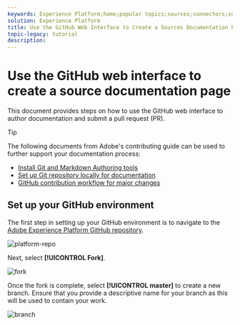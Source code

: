 ```yaml
---
keywords: Experience Platform;home;popular topics;sources;connectors;source connectors;sources sdk;sdk;SDK
solution: Experience Platform
title: Use the GitHub Web Interface to Create a Sources Documentation Page
topic-legacy: tutorial
description:
---
```

# Use the GitHub web interface to create a source documentation page

This document provides steps on how to use the GitHub web interface to author documentation and submit a pull request (PR).

>[!TIP]
>
>The following documents from Adobe's contributing guide can be used to further support your documentation process: <ul><li>[Install Git and Markdown Authoring tools](https://experienceleague.adobe.com/docs/contributor/contributor-guide/setup/install-tools.html?lang=en)</li><li>[Set up Git repository locally for documentation](https://experienceleague.adobe.com/docs/contributor/contributor-guide/setup/local-repo.html?lang=en)</li><li>[GitHub contribution workflow for major changes](https://experienceleague.adobe.com/docs/contributor/contributor-guide/setup/full-workflow.html?lang=en)</li></ul>

## Set up your GitHub environment

The first step in setting up your GitHub environment is to navigate to the [Adobe Experience Platform GitHub repository](https://github.com/AdobeDocs/experience-platform.en).

![platform-repo]()

Next, select **[!UICONTROL Fork]**.

![fork]()

Once the fork is complete, select **[!UICONTROL master]** to create a new branch. Ensure that you provide a descriptive name for your branch as this will be used to contain your work.

![branch]()